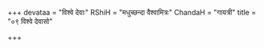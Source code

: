 +++
devataa = "विश्वे देवाः"
RShiH = "मधुच्छन्दा वैश्वामित्रः"
ChandaH = "गायत्री"
title = "०९ विश्वे देवासो"

+++
